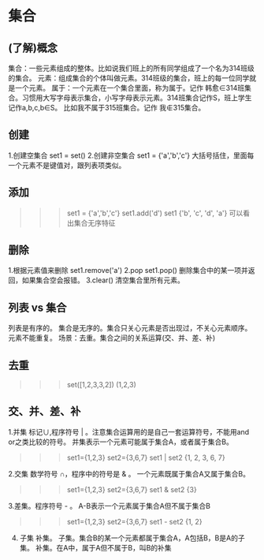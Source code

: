 集合
===
## (了解)概念
集合：一些元素组成的整体。比如说我们班上的所有同学组成了一个名为314班级的集合。
元素：组成集合的个体叫做元素。314班级的集合，班上的每一位同学就是一个元素。
属于：一个元素在一个集合里面，称为属于。记作 韩愈∈314班集合。习惯用大写字母表示集合，小写字母表示元素。314班集合记作S，班上学生记作a,b,c,b∈S。
比如我不属于315班集合。记作 我∉315集合。

## 创建

1.创建空集合
set1 = set()
2.创建非空集合
set1 = {'a','b','c'}
大括号括住，里面每一个元素不是键值对，跟列表项类似。

## 添加
>>> set1 = {'a','b','c'}
>>> set1.add('d')
>>> set1
{'b', 'c', 'd', 'a'}     可以看出集合无序特征

## 删除
1.根据元素值来删除
set1.remove('a')
2.pop
set1.pop()     删除集合中的某一项并返回，如果集合空会报错。
3.clear()
清空集合里所有元素。

## 列表 vs 集合
列表是有序的。
集合是无序的。集合只关心元素是否出现过，不关心元素顺序。
元素不能重复。
场景：去重。集合之间的关系运算(交、并、差、补)

## 去重
>>> set([1,2,3,3,2])
(1,2,3)

## 交、并、差、补
1.并集  标记∪,程序符号 | 。注意集合运算用的是自己一套运算符号，不能用and or之类比较的符号。
并集表示一个元素可能属于集合A，或者属于集合B。
>>> set1={1,2,3}
>>> set2={3,6,7}
>>> set1 | set2
{1, 2, 3, 6, 7}

2.交集  数学符号  ∩，程序中的符号是 & 。
一个元素既属于集合A又属于集合B。
>>> set1={1,2,3}
>>> set2={3,6,7}
>>> set1 & set2
{3}

3.差集。程序符号 - 。
A-B表示一个元素属于集合A但不属于集合B
>>> set1={1,2,3}
>>> set2={3,6,7}
>>> set1 - set2
{1, 2}

4. 子集 补集。
子集。集合B的某一个元素都属于集合A，A包括B，B是A的子集。
补集。在A中，属于A但不属于B，叫B的补集


